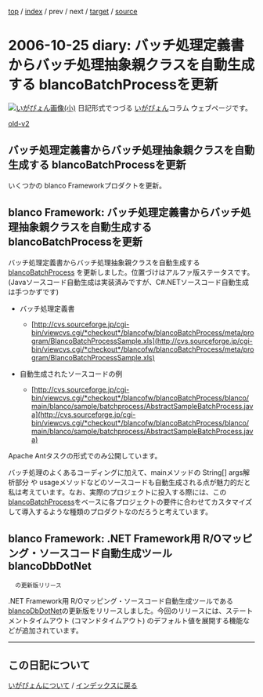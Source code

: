 [top](https://igapyon.github.io/diary/) 
 / [index](https://igapyon.github.io/diary/2006/index.html) 
 / prev 
 / next 
 / [target](https://igapyon.github.io/diary/2006/ig061025.html) 
 / [source](https://github.com/igapyon/diary/blob/gh-pages/2006/ig061025.html.src.md) 

2006-10-25 diary: バッチ処理定義書からバッチ処理抽象親クラスを自動生成する blancoBatchProcessを更新
=====================================================================================================
[![いがぴょん画像(小)](https://igapyon.github.io/diary/images/iga200306s.jpg "いがぴょん")](https://igapyon.github.io/diary/memo/memoigapyon.html) 日記形式でつづる [いがぴょん](https://igapyon.github.io/diary/memo/memoigapyon.html)コラム ウェブページです。

[old-v2](ig061025-orig.html)

## バッチ処理定義書からバッチ処理抽象親クラスを自動生成する blancoBatchProcessを更新

いくつかの blanco Frameworkプロダクトを更新。


## blanco Framework: バッチ処理定義書からバッチ処理抽象親クラスを自動生成する blancoBatchProcessを更新

バッチ処理定義書からバッチ処理抽象親クラスを自動生成する [blancoBatchProcess](http://www.igapyon.jp/blanco/blancobatchprocess.html) を更新しました。位置づけはアルファ版ステータスです。(Javaソースコード自動生成は実装済みですが、C#.NETソースコード自動生成は手つかずです)

* バッチ処理定義書
  
  * [http://cvs.sourceforge.jp/cgi-bin/viewcvs.cgi/*checkout*/blancofw/blancoBatchProcess/meta/program/BlancoBatchProcessSample.xls](http://cvs.sourceforge.jp/cgi-bin/viewcvs.cgi/*checkout*/blancofw/blancoBatchProcess/meta/program/BlancoBatchProcessSample.xls)
  

  
* 自動生成されたソースコードの例
  
  * [http://cvs.sourceforge.jp/cgi-bin/viewcvs.cgi/*checkout*/blancofw/blancoBatchProcess/blanco/main/blanco/sample/batchprocess/AbstractSampleBatchProcess.java](http://cvs.sourceforge.jp/cgi-bin/viewcvs.cgi/*checkout*/blancofw/blancoBatchProcess/blanco/main/blanco/sample/batchprocess/AbstractSampleBatchProcess.java)
  

Apache Antタスクの形式でのみ公開しています。

バッチ処理のよくあるコーディングに加えて、mainメソッドの String[] args解析部分 や usageメソッドなどのソースコードも自動生成される点が魅力的だと私は考えています。なお、実際のプロジェクトに投入する際には、この[blancoBatchProcess](http://www.igapyon.jp/blanco/blancobatchprocess.html)をベースに各プロジェクトの要件に合わせてカスタマイズして導入するような種類のプロダクトなのだろうと考えています。

## blanco Framework: .NET Framework用 R/Oマッピング・ソースコード自動生成ツール blancoDbDotNet
      の更新版リリース

.NET Framework用 R/Oマッピング・ソースコード自動生成ツールである [blancoDbDotNet](http://www.igapyon.jp/blanco/blancodbdotnet.html)の更新版をリリースしました。今回のリリースには、ステートメントタイムアウト (コマンドタイムアウト) のデフォルト値を展開する機能などが追加されています。

----------------------------------------------------------------------------------------------------

## この日記について
[いがぴょんについて](https://igapyon.github.io/diary/memo/memoigapyon.html) / [インデックスに戻る](https://igapyon.github.io/diary/idxall.html)
